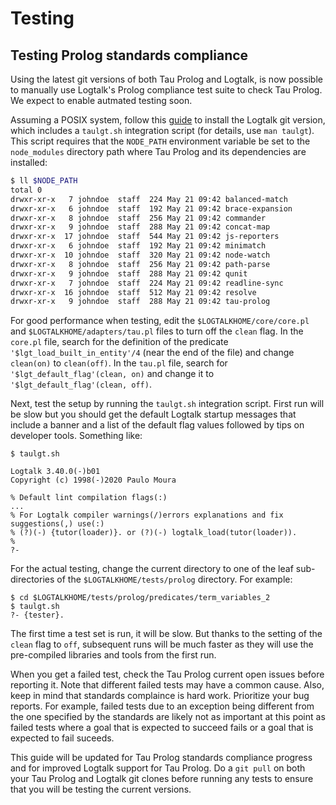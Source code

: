 # Testing

## Testing Prolog standards compliance

Using the latest git versions of both Tau Prolog and Logtalk, is now possible
to manually use Logtalk's Prolog compliance test suite to check Tau Prolog. We
expect to enable autmated testing soon.

Assuming a POSIX system, follow this [guide](https://logtalk.org/running_developer_versions.html)
to install the Logtalk git version, which includes a `taulgt.sh`
integration script (for details, use `man taulgt`). This script
requires that the `NODE_PATH` environment variable be set to the
`node_modules` directory path where Tau Prolog and its dependencies
are installed:

```bash
$ ll $NODE_PATH
total 0
drwxr-xr-x   7 johndoe  staff  224 May 21 09:42 balanced-match
drwxr-xr-x   6 johndoe  staff  192 May 21 09:42 brace-expansion
drwxr-xr-x   8 johndoe  staff  256 May 21 09:42 commander
drwxr-xr-x   9 johndoe  staff  288 May 21 09:42 concat-map
drwxr-xr-x  17 johndoe  staff  544 May 21 09:42 js-reporters
drwxr-xr-x   6 johndoe  staff  192 May 21 09:42 minimatch
drwxr-xr-x  10 johndoe  staff  320 May 21 09:42 node-watch
drwxr-xr-x   8 johndoe  staff  256 May 21 09:42 path-parse
drwxr-xr-x   9 johndoe  staff  288 May 21 09:42 qunit
drwxr-xr-x   7 johndoe  staff  224 May 21 09:42 readline-sync
drwxr-xr-x  16 johndoe  staff  512 May 21 09:42 resolve
drwxr-xr-x   9 johndoe  staff  288 May 21 09:42 tau-prolog
```

For good performance when testing, edit the `$LOGTALKHOME/core/core.pl`
and `$LOGTALKHOME/adapters/tau.pl` files to turn off the `clean` flag.
In the `core.pl` file, search for the definition of the predicate
`'$lgt_load_built_in_entity'/4` (near the end of the file) and
change `clean(on)` to `clean(off)`. In the `tau.pl` file, search for
`'$lgt_default_flag'(clean, on)` and change it to `'$lgt_default_flag'(clean, off)`.

Next, test the setup by running the `taulgt.sh` integration script.
First run will be slow but you should get the default Logtalk startup
messages that include a banner and a list of the default flag values
followed by tips on developer tools. Something like:

```text
$ taulgt.sh

Logtalk 3.40.0(-)b01
Copyright (c) 1998(-)2020 Paulo Moura

% Default lint compilation flags(:)
...
% For Logtalk compiler warnings(/)errors explanations and fix suggestions(,) use(:)
% (?)(-) {tutor(loader)}. or (?)(-) logtalk_load(tutor(loader)).
% 
?-
```

For the actual testing, change the current directory to one of the
leaf sub-directories of the `$LOGTALKHOME/tests/prolog` directory.
For example:

```text
$ cd $LOGTALKHOME/tests/prolog/predicates/term_variables_2
$ taulgt.sh
?- {tester}.
```

The first time a test set is run, it will be slow. But thanks to
the setting of the `clean` flag to `off`, subsequent runs will be
much faster as they will use the pre-compiled libraries and tools
from the first run.

When you get a failed test, check the Tau Prolog current open issues
before reporting it. Note that different failed tests may have a common
cause. Also, keep in mind that standards complaince is hard work.
Prioritize your bug reports. For example, failed tests due to an
exception being different from the one specified by the standards are
likely not as important at this point as failed tests where a goal
that is expected to succeed fails or a goal that is expected to fail
suceeds.

This guide will be updated for Tau Prolog standards compliance progress
and for improved Logtalk support for Tau Prolog. Do a `git pull` on both
your Tau Prolog and Logtalk git clones before running any tests to ensure
that you will be testing the current versions.
